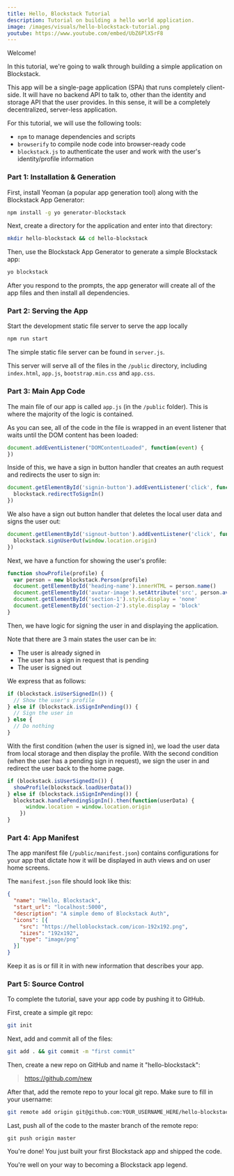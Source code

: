 ```yaml
---
title: Hello, Blockstack Tutorial
description: Tutorial on building a hello world application.
image: /images/visuals/hello-blockstack-tutorial.png
youtube: https://www.youtube.com/embed/UbZ6PlX5rF8
---
```


Welcome!

In this tutorial, we're going to walk through building a simple application on Blockstack.

This app will be a single-page application (SPA) that runs completely client-side. It will have no backend API to talk to, other than the identity and storage API that the user provides. In this sense, it will be a completely decentralized, server-less application.

For this tutorial, we will use the following tools:

- `npm` to manage dependencies and scripts
- `browserify` to compile node code into browser-ready code
- `blockstack.js` to authenticate the user and work with the user's identity/profile information

### Part 1: Installation & Generation

First, install Yeoman (a popular app generation tool) along with the Blockstack App Generator:

```bash
npm install -g yo generator-blockstack
```

Next, create a directory for the application and enter into that directory:

```bash
mkdir hello-blockstack && cd hello-blockstack
```

Then, use the Blockstack App Generator to generate a simple Blockstack app:

```bash
yo blockstack
```

After you respond to the prompts, the app generator will create all of the app files and then install all dependencies.

### Part 2: Serving the App

Start the development static file server to serve the app locally

```bash
npm run start
```

The simple static file server can be found in `server.js`.

This server will serve all of the files in the `/public` directory, including `index.html`, `app.js`, `bootstrap.min.css` and `app.css`.

### Part 3: Main App Code

The main file of our app is called `app.js` (in the `/public` folder). This is where the majority of the logic is contained.

As you can see, all of the code in the file is wrapped in an event listener that waits until the DOM content has been loaded:

```js
document.addEventListener("DOMContentLoaded", function(event) { 
})
```

Inside of this, we have a sign in button handler that creates an auth request and redirects the user to sign in:

```js
document.getElementById('signin-button').addEventListener('click', function() {
  blockstack.redirectToSignIn()
})
```

We also have a sign out button handler that deletes the local user data and signs the user out:

```js
document.getElementById('signout-button').addEventListener('click', function() {
  blockstack.signUserOut(window.location.origin)
})
```

Next, we have a function for showing the user's profile:

```js
function showProfile(profile) {
  var person = new blockstack.Person(profile)
  document.getElementById('heading-name').innerHTML = person.name()
  document.getElementById('avatar-image').setAttribute('src', person.avatarUrl())
  document.getElementById('section-1').style.display = 'none'
  document.getElementById('section-2').style.display = 'block'
}
```

Then, we have logic for signing the user in and displaying the application.

Note that there are 3 main states the user can be in:

- The user is already signed in
- The user has a sign in request that is pending
- The user is signed out

We express that as follows:

```js
if (blockstack.isUserSignedIn()) {
  // Show the user's profile
} else if (blockstack.isSignInPending()) {
  // Sign the user in
} else {
  // Do nothing
}
```

With the first condition (when the user is signed in), we load the user data from local storage and then display the profile. With the second condition (when the user has a pending sign in request), we sign the user in and redirect the user back to the home page. 

```js
if (blockstack.isUserSignedIn()) {
  showProfile(blockstack.loadUserData())
} else if (blockstack.isSignInPending()) {
  blockstack.handlePendingSignIn().then(function(userData) {
      window.location = window.location.origin
    })
}
```

### Part 4: App Manifest

The app manifest file (`/public/manifest.json`) contains configurations for your app that dictate how it will be displayed in auth views and on user home screens.

The `manifest.json` file should look like this:

```json
{
  "name": "Hello, Blockstack",
  "start_url": "localhost:5000",
  "description": "A simple demo of Blockstack Auth",
  "icons": [{
    "src": "https://helloblockstack.com/icon-192x192.png",
    "sizes": "192x192",
    "type": "image/png"
  }]
}
```

Keep it as is or fill it in with new information that describes your app.

### Part 5: Source Control

To complete the tutorial, save your app code by pushing it to GitHub.

First, create a simple git repo:

```bash
git init
```

Next, add and commit all of the files:

```bash
git add . && git commit -m "first commit"
```

Then, create a new repo on GitHub and name it "hello-blockstack":

> https://github.com/new

After that, add the remote repo to your local git repo. Make sure to fill in your username:

```bash
git remote add origin git@github.com:YOUR_USERNAME_HERE/hello-blockstack.git
```

Last, push all of the code to the master branch of the remote repo:

```
git push origin master
```

You're done! You just built your first Blockstack app and shipped the code.

You're well on your way to becoming a Blockstack app legend.

